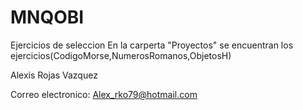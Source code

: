 # MNQOBI
Ejercicios de seleccion
En la carperta "Proyectos" se encuentran los ejercicios(CodigoMorse,NumerosRomanos,ObjetosH)

Alexis Rojas Vazquez

Correo electronico: Alex_rko79@hotmail.com
